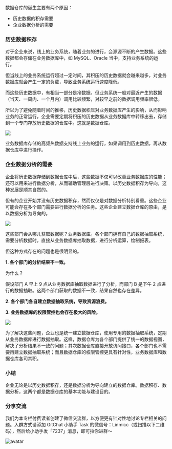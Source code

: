 数据仓库的诞生主要有两个原因：

  * 历史数据的积存需要
  * 企业数据分析的需要

### 历史数据积存

对于企业来说，线上的业务系统，随着业务的进行，会源源不断的产生数据。这些数据都会存储在业务数据库中，如 MySQL、Oracle 当中，支持业务系统的运行。

但当线上的业务系统运行超过一定时间，其积压的历史数据就会越来越多，对业务数据库就会产生一定的负载，导致业务系统运行速度降低。

而这些历史数据中，有相当一部分是冷数据。但业务系统一般对最近产生的数据（当天、一周内、一个月内）调用比较频繁，对较早之前的数据调用频率很低。

所以为了避免随着时间的推移，历史数据积压对业务数据库产生的影响，从而影响业务的正常运行，企业需要定期将积压的历史数据从业务数据库中转移出去，存储到一个专门存放历史数据的仓库中。这就是数据仓库。

![](https://images.gitbook.cn/3e7467e0-ef5b-11ea-9212-f1aa28746d87)

业务数据库存储的高频热数据支持线上业务的运行，如果调用到历史数据，再从数据仓库中进行操作。

### 企业数据分析的需要

企业将历史数据存储到数据仓库中后，这些数据不仅可以改善业务数据库的性能；还可以用来进行数据分析，从而辅助管理层进行决策。以历史数据积存为导向，这种发展是顺其自然的。

但有的企业开始并没有历史数据积存，然而仅仅是对数据分析特别看重。这些企业可能会存在多个部门需要进行数据分析的任务。这些企业建立数据仓库的原由，是以数据分析为导向的。

![](https://images.gitbook.cn/4faf1c80-ef5b-11ea-80b6-61caae27bd5a)

这些部门会从哪儿获取数据呢？业务数据库。各个部门拥有自己的数据抽取系统，需要分析数据时，直接从业务数据库抽取数据，进行分析运算，绘制报表。

但这种方式存在的问题也是很明显的。

**1\. 各个部门的分析结果不一致。**

为什么？

假设部门 A 早上 9 点从业务数据库抽取数据进行了分析，而部门 B 是下午 2 点进行的数据抽取。这两个部门获取的数据不一致，结果自然也存在差异。

**2\. 各个部门各自建立数据抽取系统，导致资源浪费。**

**3\. 业务数据库的权限管控也会存在极大的风险。**

![](https://images.gitbook.cn/81bde670-ef5b-11ea-9bd3-c1ce0cf88d43)

为了解决这些问题，企业也是统一建立数据仓库，使用专用的数据抽取系统，定期从业务数据库进行数据抽取。这样，数据仓库为各个部门提供了统一的数据视图，解决了分析结果不一致的问题；其次数据仓库直接开放访问接口，各个部门也不需要再建立数据抽取系统；而且数据仓库的权限管控更具有针对性，业务数据库和数据仓库各司其职。

### 小结

企业无论是以历史数据积存，还是数据分析为导向建立的数据仓库。数据积存、数据分析，这两个都是数据仓库的基本功能与建设目的。

### 分享交流

我们为本专栏付费读者创建了微信交流群，以方便更有针对性地讨论专栏相关的问题。入群方式请添加 GitChat 小助手 Task
的微信号：Linmicc（或扫描以下二维码），然后给小助手发「7237」消息，即可拉你进群～

![avatar](https://images.gitbook.cn/FrOaV_n_HIjq3OjwyqAYRX_TBOUx)

